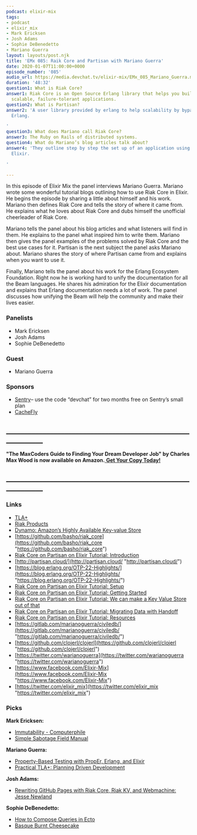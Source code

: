 ```yaml
---
podcast: elixir-mix
tags:
- podcast
- elixir_mix
- Mark Ericksen
- Josh Adams
- Sophie DeBenedetto
- Mariano Guerra
layout: layouts/post.njk
title: 'EMx 085: Raik Core and Partisan with Mariano Guerra'
date: 2020-01-07T11:00:00+0000
episode_number: '085'
audio_url: https://media.devchat.tv/elixir-mix/EMx_085_Mariano_Guerra.mp3
duration: '48:32'
question1: What is Riak Core?
answer1: Riak Core is an Open Source Erlang library that helps you build distributed,
  scalable, failure-tolerant applications.
question2: What is Partisan?
answer2: 'A user library provided by erlang to help scalability by bypassing Distributed
  Erlang.

'
question3: What does Mariano call Riak Core?
answer3: The Ruby on Rails of distributed systems.
question4: What do Mariano’s blog articles talk about?
answer4: 'They outline step by step the set up of an application using Riak Core in
  Elixir.

'

---
```

In this episode of Elixir Mix the panel interviews Mariano Guerra. Mariano wrote some wonderful tutorial blogs outlining how to use Riak Core in Elixir. He begins the episode by sharing a little about himself and his work. Mariano then defines Riak Core and tells the story of where it came from. He explains what he loves about Riak Core and dubs himself the unofficial cheerleader of Riak Core.

Mariano tells the panel about his blog articles and what listeners will find in them. He explains to the panel what inspired him to write them. Mariano then gives the panel examples of the problems solved by Riak Core and the best use cases for it. Partisan is the next subject the panel asks Mariano about. Mariano shares the story of where Partisan came from and explains when you want to use it.

Finally, Mariano tells the panel about his work for the Erlang Ecosystem Foundation. Right now he is working hard to unify the documentation for all the Beam languages. He shares his admiration for the Elixir documentation and explains that Erlang documentation needs a lot of work. The panel discusses how unifying the Beam will help the community and make their lives easier.

### **Panelists**

* Mark Ericksen
* Josh Adams
* Sophie DeBenedetto

### **Guest**

* Mariano Guerra

### **Sponsors**

* [Sentry](http://sentry.io/)– use the code “devchat” for two months free on Sentry’s small plan
* [CacheFly](https://www.cachefly.com/)

## **____________________________________________________________**

**"The MaxCoders Guide to Finding Your Dream Developer Job" by Charles Max Wood is now available on Amazon.**[ **Get Your Copy Today!**](https://www.amazon.com/gp/product/B081MBL5C9/ref=as_li_ss_tl?ie=UTF8&linkCode=sl1&tag=devchattv-20&linkId=9d61363241636e2546ef46abba198746&language=en_US)

## **____________________________________________________________**

### **Links**

* [TLA+](https://lamport.azurewebsites.net/tla/tla.html)
* [Riak Products](https://riak.com/products/#riak)
* [Dynamo: Amazon’s Highly Available Key-value Store](https://www.allthingsdistributed.com/files/amazon-dynamo-sosp2007.pdf)
* [https://github.com/basho/riak_core](https://github.com/basho/riak_core "https://github.com/basho/riak_core")
* [Riak Core on Partisan on Elixir Tutorial: Introduction](http://marianoguerra.org/posts/riak-core-on-partisan-on-elixir-tutorial-introduction.html)
* [http://partisan.cloud/](http://partisan.cloud/ "http://partisan.cloud/")
* [https://blog.erlang.org/OTP-22-Highlights/](https://blog.erlang.org/OTP-22-Highlights/ "https://blog.erlang.org/OTP-22-Highlights/")
* [Riak Core on Partisan on Elixir Tutorial: Setup](http://marianoguerra.org/posts/riak-core-on-partisan-on-elixir-tutorial-setup.html)
* [Riak Core on Partisan on Elixir Tutorial: Getting Started](http://marianoguerra.org/posts/riak-core-on-partisan-on-elixir-tutorial-getting-started.html)
* [Riak Core on Partisan on Elixir Tutorial: We can make a Key Value Store out of that](http://marianoguerra.org/posts/riak-core-on-partisan-on-elixir-tutorial-we-can-make-a-key-value-store-out-of-that.html)
* [Riak Core on Partisan on Elixir Tutorial: Migrating Data with Handoff](http://marianoguerra.org/posts/riak-core-on-partisan-on-elixir-tutorial-handoff.html)
* [Riak Core on Partisan on Elixir Tutorial: Resources](http://marianoguerra.org/posts/riak-core-on-partisan-on-elixir-tutorial-resources.html)
* [https://gitlab.com/marianoguerra/civiledb/](https://gitlab.com/marianoguerra/civiledb/ "https://gitlab.com/marianoguerra/civiledb/")
* [https://github.com/clojerl/clojerl](https://github.com/clojerl/clojerl "https://github.com/clojerl/clojerl")
* [https://twitter.com/warianoguerra](https://twitter.com/warianoguerra "https://twitter.com/warianoguerra")
* [https://www.facebook.com/Elixir-Mix](https://www.facebook.com/Elixir-Mix "https://www.facebook.com/Elixir-Mix")
* [https://twitter.com/elixir_mix](https://twitter.com/elixir_mix "https://twitter.com/elixir_mix")

### **Picks**

**Mark Ericksen:**

* [Immutability - Computerphile](https://www.youtube.com/watch?v=8Sf6ToPNiA4)
* [Simple Sabotage Field Manual](https://www.cia.gov/news-information/featured-story-archive/2012-featured-story-archive/CleanedUOSSSimpleSabotage_sm.pdf)

**Mariano Guerra:**

* [Property-Based Testing with PropEr, Erlang, and Elixir](https://pragprog.com/book/fhproper/property-based-testing-with-proper-erlang-and-elixir)
* [Practical TLA+: Planning Driven Development](https://www.amazon.com/Practical-TLA-Planning-Driven-Development/dp/1484238281)

**Josh Adams:**

* [Rewriting GitHub Pages with Riak Core, Riak KV, and Webmachine: Jesse Newland](https://www.youtube.com/watch?v=CIQnleQPtZA)

**Sophie DeBenedetto:**

* [How to Compose Queries in Ecto](https://medium.com/flatiron-labs/how-to-compose-queries-in-ecto-b71311729dac)
* [Basque Burnt Cheesecake](https://www.bonappetit.com/recipe/basque-burnt-cheesecake)